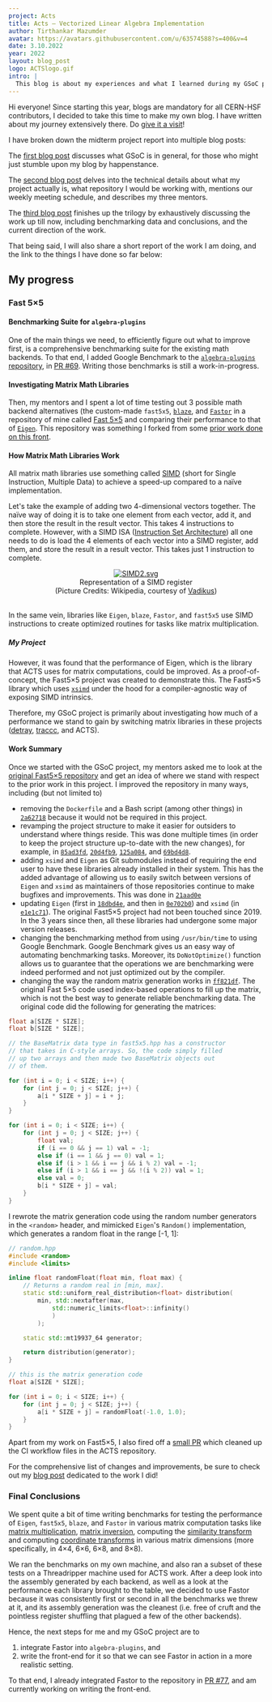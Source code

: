 ```yaml
---
project: Acts 
title: Acts — Vectorized Linear Algebra Implementation
author: Tirthankar Mazumder
avatar: https://avatars.githubusercontent.com/u/63574588?s=400&v=4
date: 3.10.2022
year: 2022
layout: blog_post
logo: ACTSlogo.gif
intro: |
  This blog is about my experiences and what I learned during my GSoC project, which involved adding a new math backend to algebra-plugins, to make Acts faster.
---
```


Hi everyone! Since starting this year, blogs are mandatory for all CERN-HSF contributors, I decided to take this time to make my own blog. I have written about my journey extensively there. Do [give it a visit](https://wermos.github.io/blog/)!

I have broken down the midterm project report into multiple blog posts:

The [first blog post](https://wermos.github.io/blog/gsoc/gsoc-first-blog-post/) discusses what GSoC is in general, for those who might just stumble upon my blog by happenstance.

The [second blog post](https://wermos.github.io/blog/gsoc/gsoc-the-details-of-my-project/) delves into the technical details about what my project actually is, what repository I would be working with, mentions our weekly meeting schedule, and describes my three mentors.

The [third blog post](https://wermos.github.io/blog/gsoc/gsoc-the-work-so-far/) finishes up the trilogy by exhaustively discussing the work up till now, including benchmarking data and conclusions, and the current direction of the work.

That being said, I will also share a short report of the work I am doing, and the link to the things I have done so far below:

## My progress

### Fast 5×5
#### Benchmarking Suite for `algebra-plugins`
One of the main things we need, to efficiently figure out what to improve first, is a comprehensive benchmarking suite for the existing math backends. To that end, I added Google Benchmark to the [`algebra-plugins` repository](https://github.com/acts-project/algebra-plugins), in [PR #69](https://github.com/acts-project/algebra-plugins/pull/69). Writing those benchmarks is still a work-in-progress.

#### Investigating Matrix Math Libraries
Then, my mentors and I spent a lot of time testing out 3 possible math backend alternatives (the custom-made `fast5x5`, [`blaze`](https://bitbucket.org/blaze-lib/blaze/src/master/), and [`Fastor`](https://github.com/romeric/Fastor) in a repository of mine called [Fast 5×5](https://github.com/wermos/Fast5x5) and comparing their performance to that of [`Eigen`](https://eigen.tuxfamily.org/index.php?title=Main_Page). This repository was something I forked from some [prior work done on this front](https://gitlab.in2p3.fr/CodeursIntensifs/Fast5x5).

#### How Matrix Math Libraries Work
All matrix math libraries use something called [SIMD](https://en.wikipedia.org/wiki/Single_instruction,_multiple_data) (short for Single Instruction, Multiple Data) to achieve a speed-up compared to a naïve implementation.

Let's take the example of adding two 4-dimensional vectors together. The naïve way of doing it is to take one element from each vector, add it, and then store the result in the result vector. This takes 4 instructions to complete. However, with a SIMD ISA ([Instruction Set Architecture](https://en.wikipedia.org/wiki/Instruction_set_architecture)) all one needs to do is load the 4 elements of each vector into a SIMD register, add them, and store the result in a result vector. This takes just 1 instruction to complete.

<center><a href="https://commons.wikimedia.org/wiki/File:SIMD2.svg#/media/File:SIMD2.svg"><img src="https://upload.wikimedia.org/wikipedia/commons/thumb/c/ce/SIMD2.svg/400px-SIMD2.svg.png" alt="SIMD2.svg"></a></center>

<center><caption>Representation of a SIMD register <br/>(Picture Credits: Wikipedia, courtesy of <a href="https://commons.wikimedia.org/w/index.php?title=User:Vadikus">Vadikus</a>)</caption></center>

<br/>In the same vein, libraries like `Eigen`, `blaze`, `Fastor`, and `fast5x5` use SIMD instructions to create optimized routines for tasks like matrix multiplication.

##### My Project
However, it was found that the performance of Eigen, which is the library that ACTS uses for matrix computations, could be improved. As a proof-of-concept, the Fast5×5 project was created to demonstrate this. The Fast5×5 library which uses [`xsimd`](https://github.com/xtensor-stack/xsimd/) under the hood for a compiler-agnostic way of exposing SIMD intrinsics.

Therefore, my GSoC project is primarily about investigating how much of a performance we stand to gain by switching matrix libraries in these projects ([detray](https://github.com/acts-project/detray), [traccc](https://github.com/acts-project/traccc), and ACTS).

#### Work Summary
Once we started with the GSoC project, my mentors asked me to look at the [original Fast5×5 repository](https://gitlab.in2p3.fr/CodeursIntensifs/Fast5x5) and get an idea of where we stand with respect to the prior work in this project. I improved the repository in many ways, including (but not limited to)
- removing the `Dockerfile` and a Bash script (among other things) in [`2a62718`](https://github.com/wermos/Fast5x5/commit/2a627183458fd25366087c2be8e8d3fd14cde294) because it would not be required in this project.
- revamping the project structure to make it easier for outsiders to understand where things reside. This was done multiple times (in order to keep the project structure up-to-date with the new changes), for example, in [`85ad3fd`](https://github.com/wermos/Fast5x5/commit/85ad3fd1de82ee6313bb2685e2a02f368d7e5e6a), [`20d4fb9`](https://github.com/wermos/Fast5x5/commit/20d4fb9940f01c547272cb3b2e775335992d8ea6), [`125a084`](https://github.com/wermos/Fast5x5/commit/125a084f374c92936a2bc9f8e41d561c31346588), and [`69bd4d8`](https://github.com/wermos/Fast5x5/commit/69bd4d8cc3f6e3aeb0c6baf21d9510b931984799).
- adding `xsimd` and `Eigen` as Git submodules instead of requiring the end user to have these libraries already installed in their system. This has the added advantage of allowing us to easily switch between versions of `Eigen` and `xsimd` as maintainers of those repositories continue to make bugfixes and improvements. This was done in [`21aad0e`](https://github.com/wermos/Fast5x5/commit/21aad0e2a38425e0c959b259359e6e67084ec282)
- updating `Eigen` (first in [`18dbd4e`](https://github.com/wermos/Fast5x5/commit/18dbd4eab48ed6dcda108c4545632e9d431d6305), and then in [`0e702b0`](https://github.com/wermos/Fast5x5/commit/0e702b0607c28631a24875d94aa1a5acb80a5554)) and `xsimd` (in [`e1e1c71`](https://github.com/wermos/Fast5x5/commit/e1e1c71aed01d2aee8e24a8b63bcf4360916df81)). The original Fast5×5 project had not been touched since 2019. In the 3 years since then, all these libraries had undergone some major version releases.
- changing the benchmarking method from using `/usr/bin/time` to using Google Benchmark. Google Benchmark gives us an easy way of automating benchmarking tasks. Moreover, its `DoNotOptimize()` function allows us to guarantee that the operations we are benchmarking were indeed performed and not just optimized out by the compiler.
- changing the way the random matrix generation works in [`ff821df`](https://github.com/wermos/Fast5x5/commit/ff821df8906a226749408e24b40e627d21fa3894). The original Fast 5×5 code used index-based operations to fill up the matrix, which is not the best way to generate reliable benchmarking data. The original code did the following for generating the matrices:

```cpp
float a[SIZE * SIZE];
float b[SIZE * SIZE];

// the BaseMatrix data type in fast5x5.hpp has a constructor
// that takes in C-style arrays. So, the code simply filled
// up two arrays and then made two BaseMatrix objects out
// of them.

for (int i = 0; i < SIZE; i++) {
    for (int j = 0; j < SIZE; j++) {
        a[i * SIZE + j] = i + j;
    }
}

for (int i = 0; i < SIZE; i++) {
    for (int j = 0; j < SIZE; j++) {
        float val;
        if (i == 0 && j == 1) val = -1;
        else if (i == 1 && j == 0) val = 1;
        else if (i > 1 && i == j && i % 2) val = -1;
        else if (i > 1 && i == j && !(i % 2)) val = 1;
        else val = 0;
        b[i * SIZE + j] = val;
    }
}
```

I rewrote the matrix generation code using the random number generators in the `<random>` header, and mimicked `Eigen`'s `Random()` implementation, which generates a random float in the range [-1, 1]:
```cpp
// random.hpp
#include <random>
#include <limits>

inline float randomFloat(float min, float max) {
    // Returns a random real in [min, max].
    static std::uniform_real_distribution<float> distribution(
        min, std::nextafter(max,
            std::numeric_limits<float>::infinity()
            )
        );

    static std::mt19937_64 generator;

    return distribution(generator);
}

// this is the matrix generation code
float a[SIZE * SIZE];

for (int i = 0; i < SIZE; i++) {
    for (int j = 0; j < SIZE; j++) {
        a[i * SIZE + j] = randomFloat(-1.0, 1.0);
    }
}
```
Apart from my work on Fast5×5, I also fired off a [small PR](https://github.com/acts-project/acts/pull/1384) which cleaned up the CI workflow files in the ACTS repository.

For the comprehensive list of changes and improvements, be sure to check out my [blog post](https://wermos.github.io/blog/gsoc/gsoc-the-work-so-far/) dedicated to the work I did!

### Final Conclusions

We spent quite a bit of time writing benchmarks for testing the performance of `Eigen`, `fast5x5`, `blaze`, and `Fastor` in various matrix computation tasks like [matrix multiplication](https://github.com/wermos/Fast5x5/tree/a495e9bf66303c76550797a1cbdf09ad6a555baa/include/benchmarks/gemm), [matrix inversion](https://github.com/wermos/Fast5x5/tree/a495e9bf66303c76550797a1cbdf09ad6a555baa/include/benchmarks/inversion), computing the [similarity transform](https://github.com/wermos/Fast5x5/tree/a495e9bf66303c76550797a1cbdf09ad6a555baa/include/benchmarks/similarity) and computing [coordinate transforms](https://github.com/wermos/Fast5x5/tree/a495e9bf66303c76550797a1cbdf09ad6a555baa/include/benchmarks/coord-transform) in various matrix dimensions (more specifically, in 4×4, 6×6, 6×8, and 8×8).

We ran the benchmarks on my own machine, and also ran a subset of these tests on a Threadripper machine used for ACTS work. After a deep look into the assembly generated by each backend, as well as a look at the performance each library brought to the table, we decided to use Fastor because it was consistently first or second in all the benchmarks we threw at it, and its assembly generation was the cleanest (i.e. free of cruft and the pointless register shuffling that plagued a few of the other backends).

Hence, the next steps for me and my GSoC project are to
1. integrate Fastor into `algebra-plugins`, and
2. write the front-end for it so that we can see Fastor in action in a more realistic setting.

To that end, I already integrated Fastor to the repository in [PR #77](https://github.com/acts-project/algebra-plugins/pull/77), and am currently working on writing the front-end.
